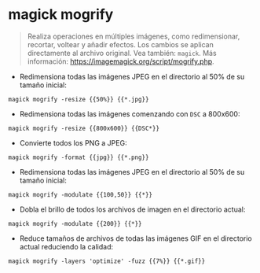 # magick mogrify

> Realiza operaciones en múltiples imágenes, como redimensionar, recortar, voltear y añadir efectos.
> Los cambios se aplican directamente al archivo original.
> Vea también: `magick`.
> Más información: <https://imagemagick.org/script/mogrify.php>.

- Redimensiona todas las imágenes JPEG en el directorio al 50% de su tamaño inicial:

`magick mogrify -resize {{50%}} {{*.jpg}}`

- Redimensiona todas las imágenes comenzando con `DSC` a 800x600:

`magick mogrify -resize {{800x600}} {{DSC*}}`

- Convierte todos los PNG a JPEG:

`magick mogrify -format {{jpg}} {{*.png}}`

- Redimensiona todas las imágenes JPEG en el directorio al 50% de su tamaño inicial:

`magick mogrify -modulate {{100,50}} {{*}}`

- Dobla el brillo de todos los archivos de imagen en el directorio actual:

`magick mogrify -modulate {{200}} {{*}}`

- Reduce tamaños de archivos de todas las imágenes GIF en el directorio actual reduciendo la calidad:

`magick mogrify -layers 'optimize' -fuzz {{7%}} {{*.gif}}`

